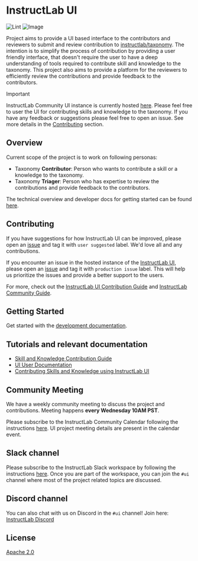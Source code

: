 # InstructLab UI

![Lint](https://github.com/instructlab/ui/actions/workflows/lint-ui.yml/badge.svg?branch=main)
![Image](https://github.com/instructlab/ui/actions/workflows/images.yml/badge.svg?branch=main)

Project aims to provide a UI based interface to the contributors and reviewers to submit and review contribution to [instructlab/taxonomy](https://github.com/instructlab/taxonomy).
The intention is to simplify the process of contribution by providing a user friendly interface, that doesn't require the user to have a deep understanding of tools required to contribute skill and knowledge to the taxonomy. This project also aims to provide a platform for the reviewers to efficiently review the contributions and provide feedback to the contributors.

> [!IMPORTANT]
> InstructLab Community UI instance is currently hosted [here](https://ui.instructlab.ai). Please feel free to user the UI for contributing skills and knowledge to the taxonomy. If you have any feedback or suggestions please feel free to open an issue. See more details in the [Contributing](#contributing) section.

## Overview

Current scope of the project is to work on following personas:

- Taxonomy **Contributor**: Person who wants to contribute a skill or a knowledge to the taxonomy.
- Taxonomy **Triager**: Person who has expertise to review the contributions and provide feedback to the contributors.

The technical overview and developer docs for getting started can be found [here](docs/development.md).

## Contributing

If you have suggestions for how InstructLab UI can be improved, please open an [issue](https://github.com/instructlab/ui/issues) and tag it with `user suggested` label. We'd love all and any contributions.

If you encounter an issue in the hosted instance of the [InstructLab UI](ui.instructlab.ai), please open an [issue](https://github.com/instructlab/ui/issues) and tag it with `production issue` label. This will help us prioritize the issues and provide a better support to the users.

For more, check out the [InstructLab UI Contribution Guide](CONTRIBUTING.md)
and [InstructLab Community Guide](https://github.com/instructlab/community/blob/main/CONTRIBUTING.md).

## Getting Started

Get started with the [development documentation](docs/development.md).

## Tutorials and relevant documentation

- [Skill and Knowledge Contribution Guide](https://docs.instructlab.ai/taxonomy/)
- [UI User Documentation](https://docs.instructlab.ai/user-interface/ui_overview/)
- [Contributing Skills and Knowledge using InstructLab UI](https://developer.ibm.com/tutorials/awb-contributing-llm-granite-instructlab-ui/)

## Community Meeting

We have a weekly community meeting to discuss the project and contributions. Meeting happens **every Wednesday 10AM PST**.

Please subscribe to the InstructLab Community Calendar following the instructions [here](https://github.com/instructlab/community/blob/main/Collaboration.md). UI project meeting details are present in the calendar event.

## Slack channel

Please subscribe to the InstructLab Slack workspace by following the instructions [here](https://github.com/instructlab/community/blob/main/Collaboration.md#chat). Once you are part of the workspace, you can join the `#ui` channel where most of the project related topics are discussed.

## Discord channel

You can also chat with us on Discord in the `#ui` channel! Join here: [InstructLab Discord](https://discord.gg/Fa6tRapUZ2)

## License

[Apache 2.0](LICENSE)
